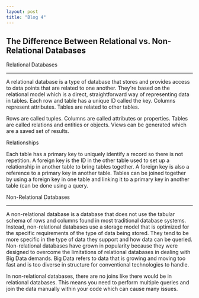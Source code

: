 ```yaml
---
layout: post
title: "Blog 4"
---
```


The Difference Between Relational vs. Non-Relational Databases
--------------------------------------------------------------                       

Relational Databases
____________________

A relational database is a type of database that stores and provides access to data points that are related to one another. They're based on the relational model which is a direct, straightforward way of representing data in tables. Each row and table has a unique ID called the key. Columns represent attributes. Tables are related to other tables.  

Rows are called tuples.
Columns are called attributes or properties.
Tables are called relations and entities or objects.
Views can be generated which are a saved set of results.

Relationships

Each table has a primary key to uniquely identify a record so there is not repetition. A foreign key is the ID in the other table used to set up a relationship in another table to bring tables together. A foreign key is also a reference to a primary key in another table. Tables can be joined together by using a foreign key in one table and linking it to a primary key in another table (can be done using a query.

Non-Relational Databases
________________________

A non-relational database is a database that does not use the tabular schema of rows and columns found in most traditional database systems. Instead, non-relational databases use a storage model that is optimized for the specific requirements of the type of data being stored. They tend to be more specific in the type of data they support and how data can be queried. Non-relational databases have grown in popularity because they were designed to overcome the limitations of relational databases in dealing with Big Data demands. Big Data refers to data that is growing and moving too fast and is too diverse in structure for conventional technologies to handle.

In non-relational databases, there are no joins like there would be in relational databases. This means you need to perform multiple queries and join the data manually within your code which can cause many issues.
